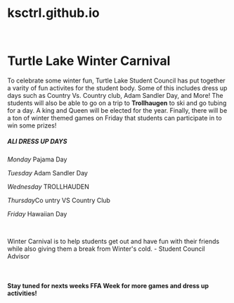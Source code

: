 # ksctrl.github.io
<html>
<body>
<head>
<title>WINTER CARNIVAL</title>
</head>
<br>
<h1>Turtle Lake Winter Carnival</h1>
<p>To celebrate some winter fun, Turtle Lake Student Council has put together a varity of fun activites for the student body. Some of this includes dress up days such as Country Vs. Country club, Adam Sandler Day, and More! The students will also be able to go on a trip to <strong>Trollhaugen</strong> to ski and go tubing for a day. A king and Queen will be elected for the year. Finally, there will be a ton of winter themed games on Friday that students can participate in to win some prizes!</p>
<h5>ALl DRESS UP DAYS</h5>
<p><i>Monday</i> Pajama Day</p>
<p><i>Tuesday</i> Adam Sandler Day</p>
<p><i>Wednesday</i> TROLLHAUDEN</p>
<p><i>Thursday</i>Co untry VS Country Club</p>
<p><i>Friday</i> Hawaiian Day</p>
<br>
<p>Winter Carnival is to help students get out and have fun with their friends while also giving them a break from Winter's cold. - Student Council Advisor</p>
<br>
<h4> Stay tuned for nexts weeks FFA Week for more games and dress up activities!<h4>
</body>
</html>
